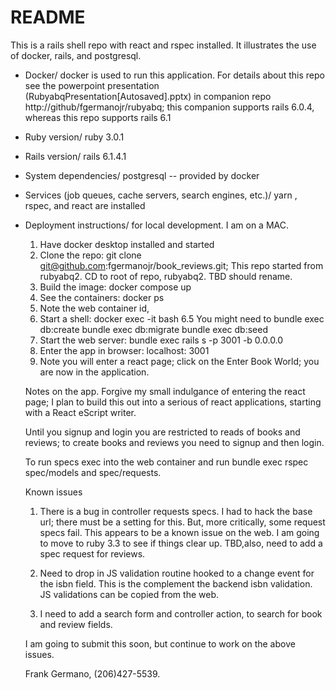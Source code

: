 # README

This is a rails shell repo with react and rspec installed.
It illustrates the use of docker, rails, and postgresql.


* Docker/
  docker is used to run this application. 
  For details about this repo see the powerpoint presentation (RubyabqPresentation[Autosaved].pptx) in companion repo http://github/fgermanojr/rubyabq; this companion supports rails 6.0.4, whereas this repo supports rails 6.1

* Ruby version/
	ruby 3.0.1

* Rails version/
	rails 6.1.4.1

* System dependencies/
	postgresql -- provided by docker

* Services (job queues, cache servers, search engines, etc.)/
	yarn , rspec, and react are installed

* Deployment instructions/
	for local development. I am on a MAC.

	1. Have docker desktop installed and started
  2. Clone the repo: git clone git@github.com:fgermanojr/book_reviews.git; This repo started from rubyabq2.
	   CD to root of repo, rubyabq2. TBD should rename.
	3. Build the image: docker compose up
	4. See the containers: docker ps
	5. Note the web container id, <ID>
	6. Start a shell: docker exec -it <ID> bash
	6.5 You might need to
	bundle exec db:create
	bundle exec db:migrate
	bundle exec db:seed
	7. Start the web server: bundle exec rails s -p 3001 -b 0.0.0.0
	8. Enter the app in browser: localhost: 3001
	9. Note you will enter a react page; click on the Enter Book World;
	   you are now in the application.

	Notes on the app. Forgive my small indulgance of entering the react page;
	I plan to build this out into a serious of react applications, starting with
	a React eScript writer.

  Until you signup and login you are restricted to reads of books and reviews;
	to create books and reviews you need to signup and then login.

	To run specs exec into the web container and run bundle exec rspec spec/models
	and spec/requests.

	Known issues
	1. There is a bug in controller requests specs. I had to hack the base url; there must be a setting for this.
	 But, more critically, some request specs fail. This appears to be a known issue on the web. I am going to
	 move to ruby 3.3 to see if things clear up.
	 TBD,also, need to add a spec request for reviews.

	2. Need to drop in  JS validation routine hooked to a change event for the isbn field.
	This is the complement the backend isbn validation. JS validations can be copied from the web.

	3. I need to add a search form and controller action, to search for book and review fields.

	I am going to submit this soon, but continue to work on the above issues.

	Frank Germano, (206)427-5539.

